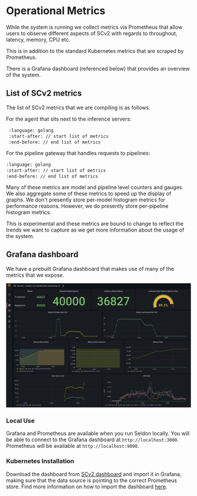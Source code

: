 # Operational Metrics

While the system is running we collect metrics via Prometheus that allow users to observe different aspects of SCv2 with regards to throughout, latency, memory, CPU etc.

This is in addition to the standard Kubernetes metrics that are scraped by Prometheus.

There is a Grafana dashboard (referenced below) that provides an overview of the system.

## List of SCv2 metrics

The list of SCv2 metrics that we are compiling is as follows.

For the agent that sits next to the inference servers:

  ```{literalinclude} ../../../../scheduler/pkg/metrics/agent.go
   :language: golang
   :start-after: // start list of metrics 
   :end-before: // end list of metrics 
   ```

For the pipeline gateway that handles requests to pipelines:

   ```{literalinclude} ../../../../scheduler/pkg/metrics/gateway.go
   :language: golang
   :start-after: // start list of metrics 
   :end-before: // end list of metrics 
   ```

Many of these metrics are model and pipeline level counters and gauges.
We also aggregate some of these metrics to speed up the display of graphs. We don't presently store per-model histogram metrics for performance reasons. However, we do presently store per-pipeline histogram metrics.

This is experimental and these metrics are bound to change to reflect the trends we want to capture as we get more information about the usage of the system.

## Grafana dashboard

We have a prebuilt Grafana dashboard that makes use of many of the metrics that we expose.

![kafka](dashboard.png)

### Local Use

Grafana and Prometheus are available when you run Seldon locally.
You will be able to connect to the Grafana dashboard at `http://localhost:3000`.
Prometheus will be available at `http://localhost:9090`.

### Kubernetes Installation

Download the dashboard from [SCv2 dashboard](https://github.com/SeldonIO/seldon-core-v2/blob/master/prometheus/dashboards/seldon.json) and import it in Grafana, making sure that the data source is pointing to the correct Prometheus store.
Find more information on how to import the dashboard [here](https://grafana.com/docs/grafana/latest/dashboards/export-import/).


